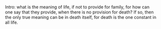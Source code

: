 Intro: what is the meaning of life, if not to provide for family, for how can one say that they provide, when there is no provision for death? If so, then the only true meaning can be in death itself, for death is the one constant in all life.